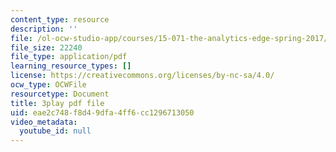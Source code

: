 ```yaml
---
content_type: resource
description: ''
file: /ol-ocw-studio-app/courses/15-071-the-analytics-edge-spring-2017/eae2c748f8d49dfa4ff6cc1296713050_ozQJncmJYk.pdf
file_size: 22240
file_type: application/pdf
learning_resource_types: []
license: https://creativecommons.org/licenses/by-nc-sa/4.0/
ocw_type: OCWFile
resourcetype: Document
title: 3play pdf file
uid: eae2c748-f8d4-9dfa-4ff6-cc1296713050
video_metadata:
  youtube_id: null
---
```

